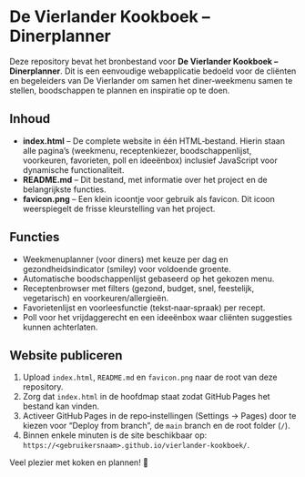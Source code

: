# De Vierlander Kookboek – Dinerplanner

Deze repository bevat het bronbestand voor **De Vierlander Kookboek – Dinerplanner**. Dit is een eenvoudige webapplicatie bedoeld voor de cliënten en begeleiders van De Vierlander om samen het diner‑weekmenu samen te stellen, boodschappen te plannen en inspiratie op te doen.

## Inhoud

- **index.html** – De complete website in één HTML‑bestand. Hierin staan alle pagina’s (weekmenu, receptenkiezer, boodschappenlijst, voorkeuren, favorieten, poll en ideeënbox) inclusief JavaScript voor dynamische functionaliteit.
- **README.md** – Dit bestand, met informatie over het project en de belangrijkste functies.
- **favicon.png** – Een klein icoontje voor gebruik als favicon. Dit icoon weerspiegelt de frisse kleurstelling van het project.

## Functies

- Weekmenuplanner (voor diners) met keuze per dag en gezondheidsindicator (smiley) voor voldoende groente.
- Automatische boodschappenlijst gebaseerd op het gekozen menu.
- Receptenbrowser met filters (gezond, budget, snel, feestelijk, vegetarisch) en voorkeuren/allergieën.
- Favorietenlijst en voorleesfunctie (tekst‑naar‑spraak) per recept.
- Poll voor het vrijdaggerecht en een ideeënbox waar cliënten suggesties kunnen achterlaten.

## Website publiceren

1. Upload `index.html`, `README.md` en `favicon.png` naar de root van deze repository.
2. Zorg dat `index.html` in de hoofdmap staat zodat GitHub Pages het bestand kan vinden.
3. Activeer GitHub Pages in de repo‑instellingen (Settings → Pages) door te kiezen voor “Deploy from branch”, de `main` branch en de root folder (`/`).
4. Binnen enkele minuten is de site beschikbaar op: `https://<gebruikersnaam>.github.io/vierlander-kookboek/`.

Veel plezier met koken en plannen! 🍲